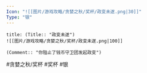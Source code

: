 ```yaml
---
Icon: "![[图片/游戏攻略/贪婪之秋/奖杯/政变未遂.png|30]]"
Type: "银"
---
```

```ad-common-silver-trophy
title: (Title:: "政变未遂")
![[图片/游戏攻略/贪婪之秋/奖杯/政变未遂.png|100]]

(Comment:: "你阻止了钱币守卫团发起政变")
```

#贪婪之秋/奖杯 #奖杯 #银
